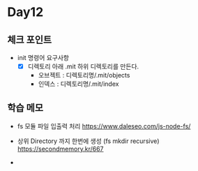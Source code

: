 # Day12

## 체크 포인트
- init 명령어 요구사항
  - [x] 디렉토리 아래 .mit 하위 디렉토리를 만든다.
    - 오브젝트 : 디렉토리명/.mit/objects
    - 인덱스 : 디렉토리명/.mit/index

## 학습 메모

- fs 모듈 파일 입출력 처리
https://www.daleseo.com/js-node-fs/

- 상위 Directory 까지 한번에 생성 (fs mkdir recursive)
https://secondmemory.kr/667

- 